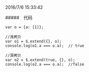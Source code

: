 2016/7/6 15:33:42 

#####　代码
    
    var o = {a: [1]};
    
    //浅拷贝
    var o1 = $.extend({}, o);
    console.log(o1.a === o.a);  // true
    
    //深拷贝
    var o2 = $.extend(true, {}, o);
    console.log(o2.a === o.a);  //false